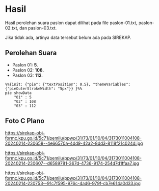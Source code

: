 # Hasil

Hasil perolehan suara paslon dapat dilihat pada file paslon-01.txt, paslon-02.txt, dan paslon-03.txt.

Jika tidak ada, artinya data tersebut belum ada pada SIREKAP.

## Perolehan Suara

 * Paslon 01: **5**.
 * Paslon 02: **108**.
 * Paslon 03: **112**.

```mermaid
%%{init: {"pie": {"textPosition": 0.5}, "themeVariables": {"pieOuterStrokeWidth": "5px"}} }%%
pie showData
    "01" : 5
    "02" : 108
    "03" : 112
```
## Foto C Plano

https://sirekap-obj-formc.kpu.go.id/5c71/pemilu/ppwp/31/73/01/10/04/3173011004108-20240214-230658--4e66570a-4dd9-42a2-8dd3-8118f21c024d.jpg

https://sirekap-obj-formc.kpu.go.id/5c71/pemilu/ppwp/31/73/01/10/04/3173011004108-20240214-230607--d6589781-367d-4736-9174-254d7d1ffaa7.jpg

https://sirekap-obj-formc.kpu.go.id/5c71/pemilu/ppwp/31/73/01/10/04/3173011004108-20240214-230753--91c7f595-976c-4ad6-979f-cb7e614a0d33.jpg
